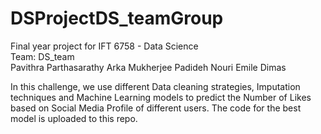 # DSProjectDS_teamGroup
Final year project for IFT 6758 - Data Science<br/>
Team: DS_team <br/>
Pavithra Parthasarathy<space><space><space>     Arka Mukherjee<space><space><space>          Padideh Nouri<space><space><space>            Emile Dimas<br/>

In this challenge, we use different Data cleaning strategies, Imputation techniques and Machine Learning models to predict the Number of Likes based on Social Media Profile of different users. The code for the best model is uploaded to this repo.
